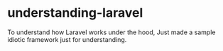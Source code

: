 # understanding-laravel
To understand how Laravel works under the hood, Just made a sample idiotic framework just for understanding.
